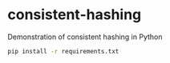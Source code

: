 consistent-hashing
===

Demonstration of consistent hashing in Python

```bash
pip install -r requirements.txt
```
